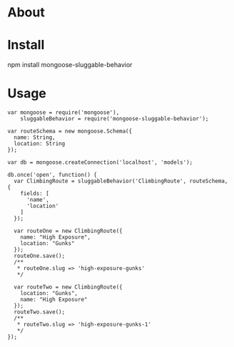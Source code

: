 About
=====

Install
=======
npm install mongoose-sluggable-behavior

Usage
=====
    var mongoose = require('mongoose'),
        sluggableBehavior = require('mongoose-sluggable-behavior');

    var routeSchema = new mongoose.Schema({
      name: String,
      location: String
    });

    var db = mongoose.createConnection('localhost', 'models');

    db.once('open', function() {
      var ClimbingRoute = sluggableBehavior('ClimbingRoute', routeSchema, {
        fields: [
          'name',
          'location'
        ]
      });

      var routeOne = new ClimbingRoute({
        name: "High Exposure",
        location: "Gunks"
      });
      routeOne.save();
      /**
       * routeOne.slug => 'high-exposure-gunks'
       */

      var routeTwo = new ClimbingRoute({
        location: "Gunks",
        name: "High Exposure"
      });
      routeTwo.save();
      /**
       * routeTwo.slug => 'high-exposure-gunks-1'
       */
    });
